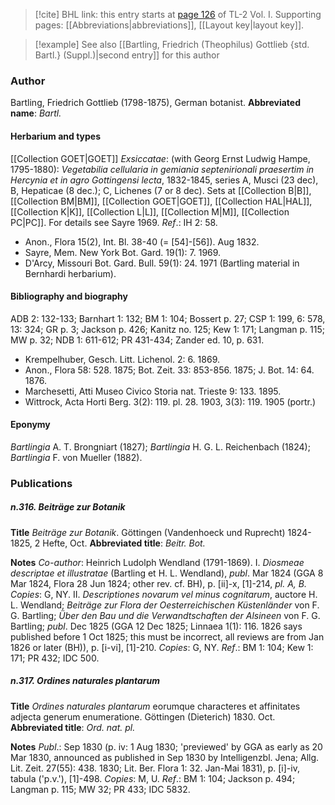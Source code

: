 > [!cite] BHL link: this entry starts at [page 126](https://www.biodiversitylibrary.org/page/33120257) of TL-2 Vol. I.
> Supporting pages: [[Abbreviations|abbreviations]], [[Layout key|layout key]].

> [!example] See also [[Bartling, Friedrich (Theophilus) Gottlieb {std. Bartl.} (Suppl.)|second entry]] for this author

### Author

Bartling, Friedrich Gottlieb (1798-1875), German botanist. 
**Abbreviated name**: *Bartl.*

#### Herbarium and types

[[Collection GOET|GOET]]
*Exsiccatae*: (with Georg Ernst Ludwig Hampe, 1795-1880): *Vegetabilia cellularia in gemiania septenirionali praesertim in Hercynia et in agro Gottingensi lecta*, 1832-1845, series A, Musci (23 dec), B, Hepaticae (8 dec.); C, Lichenes (7 or 8 dec). Sets at [[Collection B|B]], [[Collection BM|BM]], [[Collection GOET|GOET]], [[Collection HAL|HAL]], [[Collection K|K]], [[Collection L|L]], [[Collection M|M]], [[Collection PC|PC]]. For details see Sayre 1969.
*Ref*.: IH 2: 58.
- Anon., Flora 15(2), Int. Bl. 38-40 (= \[54\]-\[56\]). Aug 1832.
- Sayre, Mem. New York Bot. Gard. 19(1): 7. 1969.
- D'Arcy, Missouri Bot. Gard. Bull. 59(1): 24. 1971 (Bartling material in Bernhardi herbarium).

#### Bibliography and biography

ADB 2: 132-133; Barnhart 1: 132; BM 1: 104; Bossert p. 27; CSP 1: 199, 6: 578, 13: 324; GR p. 3; Jackson p. 426; Kanitz no. 125; Kew 1: 171; Langman p. 115; MW p. 32; NDB 1: 611-612; PR 431-434; Zander ed. 10, p. 631.
- Krempelhuber, Gesch. Litt. Lichenol. 2: 6. 1869.
- Anon., Flora 58: 528. 1875; Bot. Zeit. 33: 853-856. 1875; J. Bot. 14: 64. 1876.
- Marchesetti, Atti Museo Civico Storia nat. Trieste 9: 133. 1895.
- Wittrock, Acta Horti Berg. 3(2): 119. pl. 28. 1903, 3(3): 119. 1905 (portr.)

#### Eponymy

*Bartlingia* A. T. Brongniart (1827); *Bartlingia* H. G. L. Reichenbach (1824); *Bartlingia* F. von Mueller (1882).

### Publications

##### n.316. Beiträge zur Botanik

**Title**
*Beiträge zur Botanik*. Göttingen (Vandenhoeck und Ruprecht) 1824-1825, 2 Hefte, Oct.
**Abbreviated title**: *Beitr. Bot.*

**Notes**
*Co-author*: Heinrich Ludolph Wendland (1791-1869).
I. *Diosmeae descriptae et illustratae* (Bartling et H. L. Wendland), *publ*. Mar 1824 (GGA 8 Mar 1824, Flora 28 Jun 1824; other rev. cf. BH), p. \[ii\]-x, \[1\]-214, *pl. A, B. Copies*: G, NY.
II. *Descriptiones novarum vel minus cognitarum*, auctore H. L. Wendland; *Beiträge zur Flora der Oesterreichischen Küstenländer* von F. G. Bartling; *Über den Bau und die Verwandtschaften der Alsineen* von F. G. Bartling; *publ*. Dec 1825 (GGA 12 Dec 1825; Linnaea 1(1): 116. 1826 says published before 1 Oct 1825; this must be incorrect, all reviews are from Jan 1826 or later (BH)), p. \[i-vi\], \[1\]-210. *Copies*: G, NY.
*Ref*.: BM 1: 104; Kew 1: 171; PR 432; IDC 500.

##### n.317. Ordines naturales plantarum

**Title**
*Ordines naturales plantarum* eorumque characteres et affinitates adjecta generum enumeratione. Göttingen (Dieterich) 1830. Oct.
**Abbreviated title**: *Ord. nat. pl.*

**Notes**
*Publ*.: Sep 1830 (p. iv: 1 Aug 1830; 'previewed' by GGA as early as 20 Mar 1830, announced as published in Sep 1830 by Intelligenzbl. Jena; Allg. Lit. Zeit. 27(55): 438. 1830; Lit. Ber. Flora 1: 32. Jan-Mai 1831), p. \[i\]-iv, tabula ('p.v.'), \[1\]-498.
*Copies*: M, U.
*Ref*.: BM 1: 104; Jackson p. 494; Langman p. 115; MW 32; PR 433; IDC 5832.

